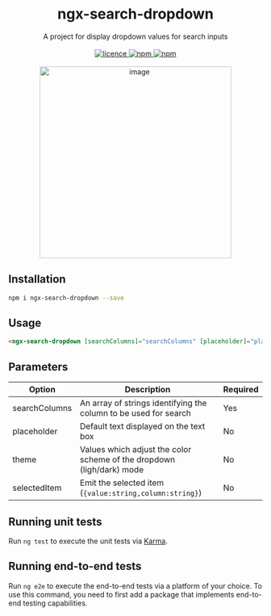 <div align="center">
  <h1> ngx-search-dropdown</h1>
  A project for display dropdown values for search inputs
  <br/><br/>

<a href="https://www.npmjs.org/package/ngx-toastr">
    <img src="https://img.shields.io/badge/License-MIT-green.svg" alt="licence">
  </a>
  <a href="https://codecov.io/github/scttcper/ngx-toastr">
    <img src="https://img.shields.io/npm/v/ngx-search-dropdown" alt="npm">
  </a>

  <a href="https://github.com/lenda-saas/ngx-search-dropdown/actions/workflows/npm.yml">
    <img src="https://github.com/lenda-saas/ngx-search-dropdown/actions/workflows/npm.yml/badge.svg" alt="npm">
  </a>
  <br/><br/>

  <img width="380" alt="image" src="https://github.com/user-attachments/assets/24304cf0-31f4-4f41-afb5-678e14075e0c">
</div>

## Installation

```bash
npm i ngx-search-dropdown --save
```

## Usage

```html
<ngx-search-dropdown [searchColumns]="searchColumns" [placeholder]="placeholder" (selectedItem)="performAction($event)" />
```

## Parameters

| Option        | Description                                                           | Required |
| ------------- | --------------------------------------------------------------------- | -------- |
| searchColumns | An array of strings identifying the column to be used for search      | Yes      |
| placeholder   | Default text displayed on the text box                                | No       |
| theme         | Values which adjust the color scheme of the dropdown (ligh/dark) mode | No       |
| selectedItem  | Emit the selected item (`{value:string,column:string}`)               | No       |

## Running unit tests

Run `ng test` to execute the unit tests via [Karma](https://karma-runner.github.io).

## Running end-to-end tests

Run `ng e2e` to execute the end-to-end tests via a platform of your choice. To use this command, you need to first add a package that implements end-to-end testing capabilities.
